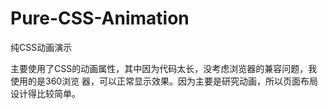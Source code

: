 ﻿# Pure-CSS-Animation
纯CSS动画演示

主要使用了CSS的动画属性，其中因为代码太长，没考虑浏览器的兼容问题，我使用的是360浏览
器，可以正常显示效果。因为主要是研究动画，所以页面布局设计得比较简单。